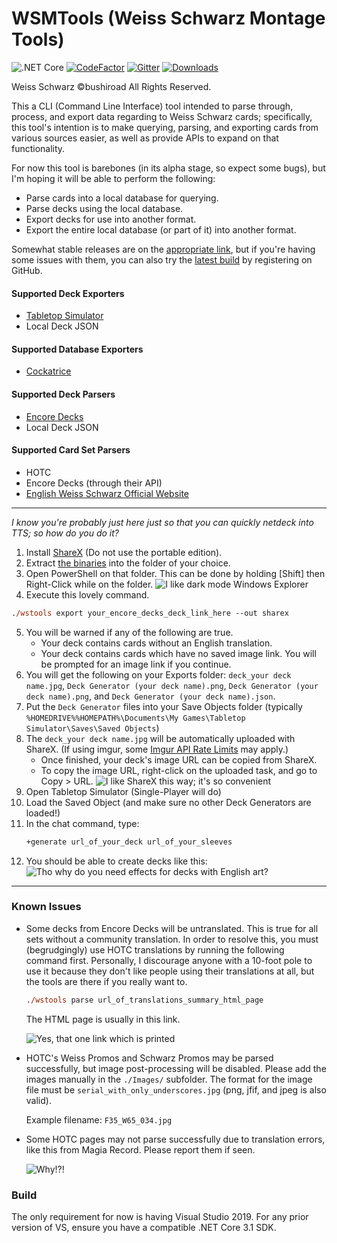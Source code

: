 WSMTools (Weiss Schwarz Montage Tools)
===========
![.NET Core](https://github.com/ronelm2000/wsmtools/workflows/.NET%20Core/badge.svg)
[![CodeFactor](https://www.codefactor.io/repository/github/ronelm2000/wsmtools/badge)](https://www.codefactor.io/repository/github/ronelm2000/wsmtools)
[![Gitter](https://badges.gitter.im/wsmtools/community.svg)](https://gitter.im/wsmtools/community?utm_source=badge&utm_medium=badge&utm_campaign=pr-badge)
[![Downloads](https://img.shields.io/github/downloads/ronelm2000/wsmtools/total.svg)](https://tooomm.github.io/github-release-stats/?username=ronelm2000&repository=wsmtools)

Weiss Schwarz ©bushiroad All Rights Reserved.

This a CLI (Command Line Interface) tool intended to parse through, process, and export data regarding to Weiss Schwarz cards; specifically, this tool's intention is to make querying, parsing, and exporting cards from various sources easier, as
well as provide APIs to expand on that functionality.

For now this tool is barebones (in its alpha stage, so expect some bugs), but I'm hoping it will be able to perform the following:
* Parse cards into a local database for querying.
* Parse decks using the local database.
* Export decks for use into another format.
* Export the entire local database (or part of it) into another format.

Somewhat stable releases are on the [appropriate link](https://github.com/ronelm2000/wsmtools/releases), but if you're having some issues with them, you can also try the [latest build](https://github.com/ronelm2000/wsmtools/actions) by
registering on GitHub. 

#### Supported Deck Exporters ####
* [Tabletop Simulator](https://steamcommunity.com/sharedfiles/filedetails/?id=1321170886)
* Local Deck JSON

#### Supported Database Exporters ####
* [Cockatrice](https://github.com/longagofaraway/Cockatrice)

#### Supported Deck Parsers ####
* [Encore Decks](https://www.encoredecks.com/)
* Local Deck JSON

#### Supported Card Set Parsers ####
* HOTC
* Encore Decks (through their API)
* [English Weiss Schwarz Official Website](https://en.ws-tcg.com/)

---------

*I know you're probably just here just so that you can quickly netdeck into TTS; so how do you do it?*
01. Install [ShareX](https://getsharex.com/) (Do not use the portable edition).
02. Extract [the binaries](https://github.com/ronelm2000/wsmtools/releases) into the folder of your choice.
03. Open PowerShell on that folder. This can be done by holding [Shift] then Right-Click while on the folder.
    ![I like dark mode Windows Explorer](https://i.imgur.com/MBc4zzr.png)
04. Execute this lovely command.
   ```ps
   ./wstools export your_encore_decks_deck_link_here --out sharex
   ```
05. You will be warned if any of the following are true.
    * Your deck contains cards without an English translation.
    * Your deck contains cards which have no saved image link. You will be prompted for an image link if you continue.
06. You will get the following on your Exports folder: `deck_your deck name.jpg`, `Deck Generator (your deck name).png`,  `Deck Generator (your deck name).png`, and `Deck Generator (your deck name).json`.
07. Put the `Deck Generator` files into your Save Objects folder (typically `%HOMEDRIVE%%HOMEPATH%\Documents\My Games\Tabletop Simulator\Saves\Saved Objects`)
08. The `deck_your deck name.jpg` will be automatically uploaded with ShareX. (If using imgur, some [Imgur API Rate Limits](https://apidocs.imgur.com/?version=latest) may apply.)
    - Once finished, your deck's image URL can be copied from ShareX.
    - To copy the image URL, right-click on the uploaded task, and go to Copy > URL.
      ![I like ShareX this way; it's so convenient](https://i.imgur.com/Sw2H9qm.png)
09. Open Tabletop Simulator (Single-Player will do)
10. Load the Saved Object (and make sure no other Deck Generators are loaded!)
11. In the chat command, type:
    ```ps
    +generate url_of_your_deck url_of_your_sleeves
    ```
12. You should be able to create decks like this:
    ![Tho why do you need effects for decks with English art?](https://i.imgur.com/WuRpf9I.png)

---------

### Known Issues ### 
* Some decks from Encore Decks will be untranslated. This is true for all sets without a community translation.
  In order to resolve this, you must (begrudgingly) use HOTC translations by running the following command first.
  Personally, I discourage anyone with a 10-foot pole to use it because they don't like people using their translations
  at all, but the tools are there if you really want to.
  ```ps
  ./wstools parse url_of_translations_summary_html_page
  ```
  The HTML page is usually in this link.

  ![Yes, that one link which is printed](https://i.imgur.com/FkukMso.png)
* HOTC's Weiss Promos and Schwarz Promos may be parsed successfully, but image post-processing will be disabled.
  Please add the images manually in the `./Images/` subfolder. The format for the image file must be
  `serial_with_only_underscores.jpg` (png, jfif, and jpeg is also valid). 
 
  Example filename: `F35_W65_034.jpg`

* Some HOTC pages may not parse successfully due to translation errors, like this from Magia Record.
  Please report them if seen.

  ![Why!?!](https://i.imgur.com/NdpGGp0.png)

### Build ###
The only requirement for now is having Visual Studio 2019. For any prior version of VS, ensure you have a compatible .NET Core 3.1 SDK.
